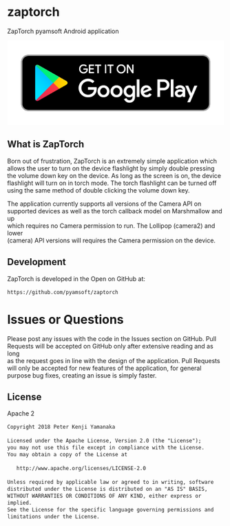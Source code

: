 # zaptorch
ZapTorch pyamsoft Android application

[![Get it on Google Play](https://raw.githubusercontent.com/pyamsoft/zaptorch/master/art/google-play-badge.png)][1]

## What is ZapTorch

Born out of frustration, ZapTorch is an extremely simple application which  
allows the user to turn on the device flashlight by simply double pressing  
the volume down key on the device. As long as the screen is on, the device  
flashlight will turn on in torch mode. The torch flashlight can be turned off  
using the same method of double clicking the volume down key.

The application currently supports all versions of the Camera API on  
supported devices as well as the torch callback model on Marshmallow and up  
which requires no Camera permission to run. The Lollipop (camera2) and lower  
(camera) API versions will requires the Camera permission on the device.  

## Development

ZapTorch is developed in the Open on GitHub at:  
```
https://github.com/pyamsoft/zaptorch
```

# Issues or Questions

Please post any issues with the code in the Issues section on GitHub. Pull  
Requests will be accepted on GitHub only after extensive reading and as long  
as the request goes in line with the design of the application. Pull Requests  
will only be accepted for new features of the application, for general  
purpose bug fixes, creating an issue is simply faster.

[1]: https://play.google.com/store/apps/details?id=com.pyamsoft.zaptorch

## License

Apache 2

```
Copyright 2018 Peter Kenji Yamanaka

Licensed under the Apache License, Version 2.0 (the "License");
you may not use this file except in compliance with the License.
You may obtain a copy of the License at

   http://www.apache.org/licenses/LICENSE-2.0

Unless required by applicable law or agreed to in writing, software
distributed under the License is distributed on an "AS IS" BASIS,
WITHOUT WARRANTIES OR CONDITIONS OF ANY KIND, either express or implied.
See the License for the specific language governing permissions and
limitations under the License.
```
